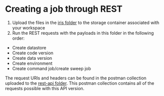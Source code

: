 # Creating a job through REST

1. Upload the files in the [iris folder](/iris) to the storage container associated with your workspace
2. Run the REST requests with the payloads in this folder in the following order:
- Create datastore
- Create code version
- Create data version
- Create environment
- Create command job/create sweep job

The request URIs and headers can be found in the postman collection uploaded to the [rest-api folder](../../..). This postman collection contains all of the requests possible with this API version.